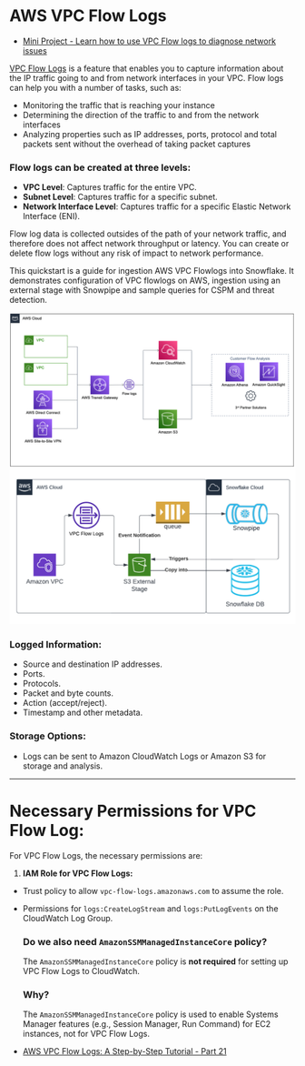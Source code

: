 # AWS VPC Flow Logs
- [Mini Project - Learn how to use VPC Flow logs to diagnose network issues](https://youtu.be/4HvwQ1uoWEA?si=5M6xCmGNjT1zqhoQ)

[VPC Flow Logs](https://aws.amazon.com/blogs/networking-and-content-delivery/introducing-vpc-flow-logs-for-aws-transit-gateway/) is a feature that enables you to capture information about the IP traffic going to and from network interfaces in your VPC. Flow logs can help you with a number of tasks, such as:
- Monitoring the traffic that is reaching your instance
- Determining the direction of the traffic to and from the network interfaces
- Analyzing properties such as IP addresses, ports, protocol and total packets sent without the overhead of taking packet captures

### Flow logs can be created at three levels:
- **VPC Level**: Captures traffic for the entire VPC.
- **Subnet Level**: Captures traffic for a specific subnet.
- **Network Interface Level**: Captures traffic for a specific Elastic Network Interface (ENI).


Flow log data is collected outsides of the path of your network traffic, and therefore does not affect network throughput or latency. You can create or delete flow logs without any risk of impact to network performance.

This quickstart is a guide for ingestion AWS VPC Flowlogs into Snowflake. It demonstrates configuration of VPC flowlogs on AWS, ingestion using an external stage with Snowpipe and sample queries for CSPM and threat detection.

![vpc_flow_log_1.png](../../diagrams/vpc_flow_log_1.png)
![vpc_flow_log_2.png](../../diagrams/vpc_flow_log_2.png)

### Logged Information:
- Source and destination IP addresses.
- Ports.
- Protocols.
- Packet and byte counts.
- Action (accept/reject).
- Timestamp and other metadata.

### Storage Options:
- Logs can be sent to Amazon CloudWatch Logs or Amazon S3 for storage and analysis.

---

# Necessary Permissions for VPC Flow Log:
For VPC Flow Logs, the necessary permissions are:
1. **IAM Role for VPC Flow Logs:**
- Trust policy to allow `vpc-flow-logs.amazonaws.com` to assume the role.
- Permissions for `logs:CreateLogStream` and `logs:PutLogEvents` on the CloudWatch Log Group.

    ### Do we also need `AmazonSSMManagedInstanceCore` policy?
    The `AmazonSSMManagedInstanceCore` policy is **not required** for setting up VPC Flow Logs to CloudWatch.

    ### Why?
    The `AmazonSSMManagedInstanceCore` policy is used to enable Systems Manager features (e.g., Session Manager, Run Command) for EC2 instances, not for VPC Flow Logs.


- [AWS VPC Flow Logs: A Step-by-Step Tutorial - Part 21](https://youtu.be/2PQIDssp9ts?si=O8eHPzGzOhL94rwK)